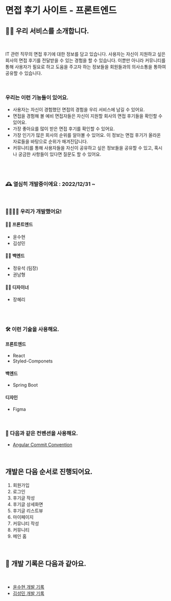 # 면접 후기 사이트 - 프론트엔드

## 👨‍💼 우리 서비스를 소개합니다.

<br>

IT 관련 직무의 면접 후기에 대한 정보를 담고 있습니다. 사용자는 자신이 지원하고 싶은 회사의 면접 후기를 전달받을 수 있는 경험을 할 수 있습니다. 이뿐만 아니라 커뮤니티를 통해 사용자가 필요로 하고 도움을 주고자 하는 정보들을 회원들과의 의사소통을 통하여 공유할 수 있습니다.

<br>

### 우리는 이런 기능들이 있어요.

- 사용자는 자신이 경험했던 면접의 경험을 우리 서비스에 남길 수 있어요.
- 면접을 경험해 볼 예비 면접자들은 자신이 지원할 회사의 면접 후기들을 확인할 수 있어요.
- 가장 좋아요를 많이 받은 면접 후기를 확인할 수 있어요.
- 가장 인기가 많은 회사의 순위를 알아볼 수 있어요. 이 정보는 면접 후기가 올라온 자료들을 바탕으로 순위가 매겨진답니다.
- 커뮤니티를 통해 사용자들을 자신이 공유하고 싶은 정보들을 공유할 수 있고, 혹시나 궁금한 사항들이 있다면 질문도 할 수 있어요.

<br><br>

### 🕰️ 열심히 개발중이에요 : 2022/12/31 ~

<br>

### 👨‍👩‍👦‍👦 우리가 개발했어요!

#### 👨‍💻 프론트엔드

- 윤수현
- 김성민

#### 🧑‍💻 백엔드

- 정유석 (팀장)
- 권남형

#### 👩‍💻 디자이너

- 장혜리

<br><br>

### 🛠️ 이런 기술을 사용해요.

#### 프론트엔드

- React
- Styled-Componets

#### 백엔드

- Spring Boot

#### 디자인

- Figma

  <br>

### 📌 다음과 같은 컨벤션을 사용해요.

- [Angular Commit Convention](https://docs.google.com/document/d/1QrDFcIiPjSLDn3EL15IJygNPiHORgU1_OOAqWjiDU5Y/edit)

<br>

## 개발은 다음 순서로 진행되어요.

1. 회원가입
2. 로그인
3. 후기글 작성
4. 후기글 상세화면
5. 후기글 리스트뷰
6. 마이페이지
7. 커뮤니티 작성
8. 커뮤니티
9. 메인 홈

<br>

## 📜 개발 기록은 다음과 같아요.

<br>

- [윤수현 개발 기록](./SoohyunReadme.md)
- [김성민 개발 기록](./SeongMinReadme.md)

<br>
